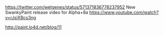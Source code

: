 https://twitter.com/wetgenes/status/571371836778237952 New SwankyPaint release video for Alpha+8a https://www.youtube.com/watch?v=rJsiXBcs3ng 

http://paint.lo4d.net/blog/11